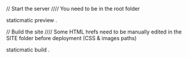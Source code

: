 // Start the server
//// You need to be in the root folder

staticmatic preview .


// Build the site
//// Some HTML hrefs need to be manually edited in the SITE folder before deployment (CSS & images paths)

staticmatic build .